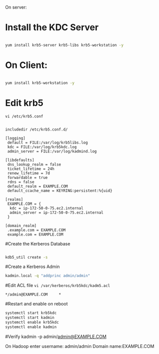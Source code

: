 On server:
# Install the KDC Server
```bash

yum install krb5-server krb5-libs krb5-workstation -y
```
# On Client:

```bash

yum install krb5-workstation -y
```
# Edit krb5 
`vi /etc/krb5.conf`

```properties

includedir /etc/krb5.conf.d/

[logging]
 default = FILE:/var/log/krb5libs.log
 kdc = FILE:/var/log/krb5kdc.log
 admin_server = FILE:/var/log/kadmind.log

[libdefaults]
 dns_lookup_realm = false
 ticket_lifetime = 24h
 renew_lifetime = 7d
 forwardable = true
 rdns = false
 default_realm = EXAMPLE.COM
 default_ccache_name = KEYRING:persistent:%{uid}

[realms]
 EXAMPLE.COM = {
  kdc = ip-172-50-0-75.ec2.internal
  admin_server = ip-172-50-0-75.ec2.internal
 }

[domain_realm]
 .example.com = EXAMPLE.COM
 example.com = EXAMPLE.COM

```
#Create the Kerberos Database
```bash

kdb5_util create -s
```
#Create a Kerberos Admin
```bash
kadmin.local -q "addprinc admin/admin"
```

#Edit ACL file
`vi /var/kerberos/krb5kdc/kadm5.acl`

```
*/admin@EXAMPLE.COM     *
```
#Restart and enable on reboot

```bash
systemctl start krb5kdc
systemctl start kadmin
systemctl enable krb5kdc
systemctl enable kadmin
```


#Verify
kadmin -p admin/admin@EXAMPLE.COM

On Hadoop enter username: admin/admin
Domain name:EXAMPLE.COM
